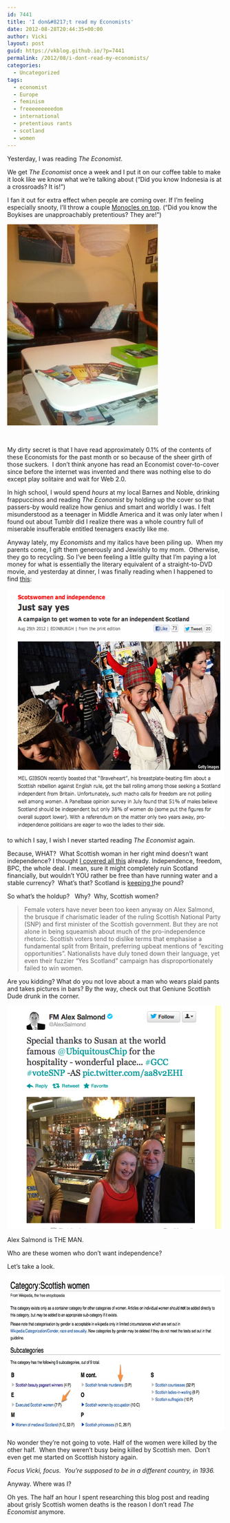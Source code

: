 ```yaml
---
id: 7441
title: 'I don&#8217;t read my Economists'
date: 2012-08-28T20:44:35+00:00
author: Vicki
layout: post
guid: https://vkblog.github.io/?p=7441
permalink: /2012/08/i-dont-read-my-economists/
categories:
  - Uncategorized
tags:
  - economist
  - Europe
  - feminism
  - freeeeeeeeedom
  - international
  - pretentious rants
  - scotland
  - women
---
```

Yesterday, I was reading _The Economist_.

We get _The Economist_ once a week and I put it on our coffee table to make it look like we know what we&#8217;re talking about (&#8220;Did you know Indonesia is at a crossroads? It is!&#8221;)



<!--more-->

I fan it out for extra effect when people are coming over. If I&#8217;m feeling especially snooty, I&#8217;ll throw a couple <a href="http://www.monocle.com/" target="_blank">Monocles on top</a>. (&#8220;Did you know the Boykises are unapproachably pretentious? They are!&#8221;)

<img class="aligncenter" src="https://raw.githubusercontent.com/vkblog/vkblog.github.io/master/public/img/2012/08/wpid-IMG_20120828_204401.jpg" alt="image" width="350" height="467" />

&nbsp;

My dirty secret is that I have read approximately 0.1% of the contents of these Economists for the past month or so because of the sheer girth of those suckers.  I don&#8217;t think anyone has read an Economist cover-to-cover since before the internet was invented and there was nothing else to do except play solitaire and wait for Web 2.0.

In high school, I would spend _hours_ at my local Barnes and Noble, drinking frappuccinos and reading _The Economist_ by holding up the cover so that passers-by would realize how genius and smart and worldly I was. I felt misunderstood as a teenager in Middle America and it was only later when I found out about Tumblr did I realize there was a whole country full of miserable insufferable entitled teenagers exactly like me.

Anyway lately, my _Economists_ and my italics have been piling up.  When my parents come, I gift them generously and Jewishly to my mom.  Otherwise, they go to recycling. So I&#8217;ve been feeling a little guilty that I&#8217;m paying a lot money for what is essentially the literary equivalent of a straight-to-DVD movie, and yesterday at dinner, I was finally reading when I happened to find <a href="http://www.economist.com/node/21560899" target="_blank">this</a>:

[<img class="aligncenter size-full wp-image-7446" title="Screen shot 2012-08-28 at 8.41.00 PM" src="https://raw.githubusercontent.com/vkblog/vkblog.github.io/master/public/img/2012/08/Screen-shot-2012-08-28-at-8.41.00-PM.png" alt="" width="573" height="559" />](https://raw.githubusercontent.com/vkblog/vkblog.github.io/master/public/img/2012/08/Screen-shot-2012-08-28-at-8.41.00-PM.png)

to which I say, I wish I never started reading _The Economist_ again.

Because, WHAT?  What Scottish woman in her right mind doesn&#8217;t want independence? I thought <a href="http://ebook.vickiboykis.com/" target="_blank">I covered all this</a> already. Independence, freedom, BPC, the whole deal. I mean, sure it might completely ruin Scotland financially, but wouldn&#8217;t YOU rather be free than have running water and a stable currency?  What&#8217;s that? Scotland is <a href="http://www.yesscotland.net/what_currency" target="_blank">keeping t</a>he pound?

So what&#8217;s the holdup?   Why?  Why, Scottish women?

> Female voters have never been too keen anyway on Alex Salmond, the brusque if charismatic leader of the ruling Scottish National Party (SNP) and first minister of the Scottish government. But they are not alone in being squeamish about much of the pro-independence rhetoric. Scottish voters tend to dislike terms that emphasise a fundamental split from Britain, preferring upbeat mentions of “exciting opportunities”. Nationalists have duly toned down their language, yet even their fuzzier “Yes Scotland” campaign has disproportionately failed to win women.

Are you kidding? What do you not love about a man who wears plaid pants and takes pictures in bars? By the way, check out that Geniune Scottish Dude drunk in the corner.

[<img class="aligncenter size-full wp-image-7447" title="Screen shot 2012-08-28 at 9.16.23 PM" src="https://raw.githubusercontent.com/vkblog/vkblog.github.io/master/public/img/2012/08/Screen-shot-2012-08-28-at-9.16.23-PM.png" alt="" width="497" height="518" />](https://raw.githubusercontent.com/vkblog/vkblog.github.io/master/public/img/2012/08/Screen-shot-2012-08-28-at-9.16.23-PM.png)

Alex Salmond is THE MAN.



Who are these women who don&#8217;t want independence?

Let&#8217;s take a look.

<p style="text-align: center;">
  <a href="https://raw.githubusercontent.com/vkblog/vkblog.github.io/master/public/img/2012/08/screeeeen.jpg"><img class="aligncenter  wp-image-7450" title="screeeeen" src="https://raw.githubusercontent.com/vkblog/vkblog.github.io/master/public/img/2012/08/screeeeen.jpg" alt="" width="679" height="361" /></a>
</p>

<p style="text-align: left;">
  No wonder they&#8217;re not going to vote. Half of the women were killed by the other half.  When they weren&#8217;t busy being killed by Scottish men.  Don&#8217;t even get me started on Scottish history again.
</p>

<p style="text-align: left;">
  <em>Focus Vicki, focus.  You&#8217;re supposed to be in a different country, in 1936.  </em>
</p>

<p style="text-align: left;">
  Anyway. Where was I?
</p>

<p style="text-align: left;">
  Oh yes. The half an hour I spent researching this blog post and reading about grisly Scottish women deaths is the reason I don&#8217;t read <em>The Economist</em> anymore.
</p>